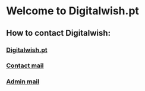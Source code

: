 <h1> Welcome to Digitalwish.pt </h1>

<h2>How to contact Digitalwish:</h2>
<h3><a href="https://digitalwish.pt/">Digitalwish.pt</a></h3>
<h3><a href="mailto:hi@digitalwish.pt">Contact mail</a></h3> 
<h3><a href="mailto:ricardo.rouco@digitalwish.pt">Admin mail</a></h3>
